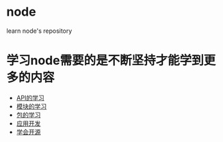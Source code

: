 # node
learn node's repository 

<h1>学习node需要的是不断坚持才能学到更多的内容</h1>
<ul>
		<li><a href="javascript:;">API的学习</a></li>
		<li><a href="javascript:;">模块的学习</a></li>
		<li><a href="javascript:;">包的学习</a></li>
		<li><a href="javascript:;">应用开发</a></li>
		<li><a href="javascript:;">学会开源</a></li>
	</ul>
